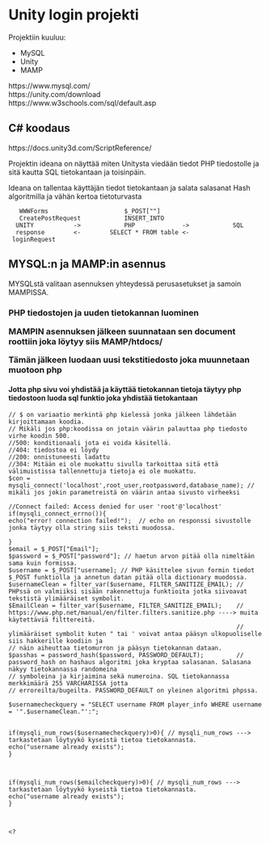 <h1>Unity login projekti</h1>
<p>Projektiin kuuluu:</p>
<ul>
<li>MySQL</li>
<li>Unity</li>
<li>MAMP</<li>
</ul>
https://www.mysql.com/<br>
https://unity.com/download<br>
https://www.w3schools.com/sql/default.asp
<h2>C# koodaus</h2>
https://docs.unity3d.com/ScriptReference/

  <p>Projektin ideana on näyttää miten Unitysta viedään tiedot PHP tiedostolle ja sitä kautta SQL tietokantaan ja toisinpäin.</p>
  <p>Ideana on tallentaa käyttäjän tiedot tietokantaan ja salata salasanat Hash algoritmilla ja vähän kertoa tietoturvasta</p>
  
  
       WWWForms                     $_POST[""]                        
       CreatePostRequest            INSERT_INTO
      UNITY           ->            PHP             ->            SQL
      response        <-        SELECT * FROM table <-
     loginRequest


<h2>MYSQL:n ja MAMP:in asennus</h2>
<p>MYSQLstä valitaan asennuksen yhteydessä perusasetukset ja samoin MAMPISSA.</p>

<h3>PHP tiedostojen ja uuden tietokannan luominen</3>
<p>MAMPIN asennuksen jälkeen suunnataan sen document roottiin joka löytyy siis MAMP/htdocs/</p>
<p>Tämän jälkeen luodaan uusi tekstitiedosto joka muunnetaan muotoon php</p>


<h4>Jotta php sivu voi yhdistää ja käyttää tietokannan tietoja täytyy php tiedostoon luoda sql funktio joka yhdistää tietokantaan</h4>


```<?php
// $ on variaatio merkintä php kielessä jonka jälkeen lähdetään kirjoittamaan koodia.
// Mikäli jos php:koodissa on jotain väärin palauttaa php tiedosto virhe koodin 500.
//500: konditionaali jota ei voida käsitellä.
//404: tiedostoa ei löydy
//200: onnistuneesti ladattu
//304: Mitään ei ole muokattu sivulla tarkoittaa sitä että välimuistissa tallennettuja tietoja ei ole muokattu.
$con = mysqli_connect('localhost',root_user,rootpassword,database_name); // mikäli jos jokin parametreistä on väärin antaa sivusto virheeksi
                                                                         //Connect failed: Access denied for user 'root'@'localhost'
if(mysqli_connect_errno()){
echo("error! connection failed!");  // echo on responssi sivustolle jonka täytyy olla string siis teksti muodossa.

}
$email = $_POST["Email"];
$password = $_POST["password"]; // haetun arvon pitää olla nimeltään sama kuin formissa.
$username = $_POST["username]; // PHP käsittelee sivun formin tiedot $_POST funktiolla ja annetun datan pitää olla dictionary muodossa.
$usernameClean = filter_var($username, FILTER_SANITIZE_EMAIL); // PHPssä on valmiiksi sisään rakennettuja funktioita jotka siivoavat tekstistä ylimääräiset symbolit.
$EmailClean = filter_var($username, FILTER_SANITIZE_EMAIL);    // https://www.php.net/manual/en/filter.filters.sanitize.php ----> muita käytettäviä filttereitä.
                                                               // ylimääräiset symbolit kuten " tai ' voivat antaa pääsyn ulkopuoliselle siis hakkerille koodiin ja                                                                    // näin aiheuttaa tietomurron ja pääsyn tietokannan dataan.
$passhas = password_hash($password, PASSWORD_DEFAULT);         // password_hash on hashaus algoritmi joka kryptaa salasanan. Salasana näkyy tietokannassa randomeina                                                                  // symboleina ja kirjaimina sekä numeroina. SQL tietokannassa merkkimäärä 255 VARCHARISSA jotta                                                                        // erroreilta/bugeilta. PASSWORD_DEFAULT on yleinen algoritmi phpssa.

$usernamecheckquery = "SELECT username FROM player_info WHERE username = '".$usernameClean."':";


if(mysqli_num_rows($usernamecheckquery)>0){ // mysqli_num_rows ---> tarkastetaan löytyykö kyseistä tietoa tietokannasta.
echo("username already exists");        
}



if(mysqli_num_rows($emailcheckquery)>0){ // mysqli_num_rows ---> tarkastetaan löytyykö kyseistä tietoa tietokannasta.
echo("username already exists");        
}



<?



